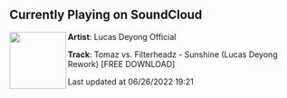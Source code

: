 ## Currently Playing on SoundCloud

[<img align="left" width="100" src="https://i1.sndcdn.com/artworks-vDdAhnjuGchstRY5-9c54oA-t500x500.jpg">](https://soundcloud.com/lucas-deyong/tomaz-vs-filterheadz-sunshine-lucas-deyong-rework)

**Artist**: Lucas Deyong Official 

**Track**: Tomaz vs. Filterheadz - Sunshine (Lucas Deyong Rework) [FREE DOWNLOAD]

Last updated at 06/26/2022 19:21
